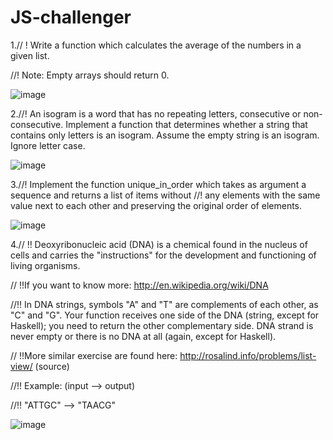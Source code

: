 # JS-challenger


1.// ! Write a function which calculates the average of the numbers in a given list.

//! Note: Empty arrays should return 0.

![image](https://user-images.githubusercontent.com/109246384/191336378-30213a7b-7560-4bbd-928b-7287934b07bd.png)


2.//! An isogram is a word that has no repeating letters, consecutive or non-consecutive. Implement a function that determines whether a string that contains only letters is an isogram. Assume the empty string is an isogram. Ignore letter case.

![image](https://user-images.githubusercontent.com/109246384/191354913-8206b813-071d-408a-b6c1-7b8a1c965367.png)


3.//! Implement the function unique_in_order which takes as argument a sequence and returns a list of items without
//! any elements with the same value next to each other and preserving the original order of elements.


![image](https://user-images.githubusercontent.com/109246384/191358631-25a2e4fe-4a41-459d-924b-4fb9b8ce205a.png)



4.// !! Deoxyribonucleic acid (DNA) is a chemical found in the nucleus of cells and carries the "instructions" for the development and functioning of living organisms.

// !!If you want to know more: http://en.wikipedia.org/wiki/DNA

//!! In DNA strings, symbols "A" and "T" are complements of each other, as "C" and "G". Your function receives one side of the DNA (string, except for Haskell); you need to return the other complementary side. DNA strand is never empty or there is no DNA at all (again, except for Haskell).

// !!More similar exercise are found here: http://rosalind.info/problems/list-view/ (source)

//!! Example: (input --> output)

//!! "ATTGC" --> "TAACG"

![image](https://user-images.githubusercontent.com/109246384/191364122-013af047-511f-4cc7-8d4a-83ab8688d1e3.png)


